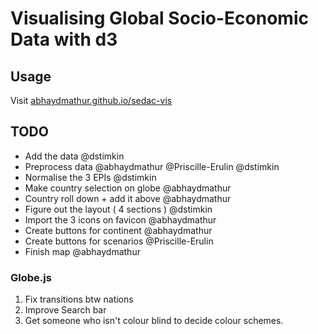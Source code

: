 # Visualising Global Socio-Economic Data with d3

## Usage

Visit [abhaydmathur.github.io/sedac-vis](https://abhaydmathur.github.io/sedac-vis)

## TODO
- Add the data @dstimkin
- Preprocess data @abhaydmathur @Priscille-Erulin @dstimkin
- Normalise the 3 EPIs @dstimkin
- Make country selection on globe @abhaydmathur
- Country roll down + add it above @abhaydmathur
- Figure out the layout ( 4 sections ) @dstimkin
- Import the 3 icons on favicon @abhaydmathur
- Create buttons for continent @abhaydmathur
- Create buttons for scenarios @Priscille-Erulin
- Finish map @abhaydmathur

### Globe.js

1. Fix transitions btw nations
2. Improve Search bar
3. Get someone who isn't colour blind to decide colour schemes.
